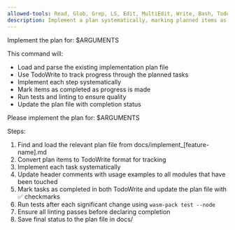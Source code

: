 ```yaml
---
allowed-tools: Read, Glob, Grep, LS, Edit, MultiEdit, Write, Bash, TodoWrite, Task, mcp__ide__getDiagnostics, mcp__ide__executeCode
description: Implement a plan systematically, marking planned items as done
---
```


Implement the plan for: $ARGUMENTS

This command will:
- Load and parse the existing implementation plan file
- Use TodoWrite to track progress through the planned tasks
- Implement each step systematically
- Mark items as completed as progress is made
- Run tests and linting to ensure quality
- Update the plan file with completion status

Please implement the plan for: $ARGUMENTS

Steps:
1. Find and load the relevant plan file from docs/implement_[feature-name].md
2. Convert plan items to TodoWrite format for tracking
3. Implement each task systematically
4. Update header comments with usage examples to all modules that have been touched
5. Mark tasks as completed in both TodoWrite and update the plan file with ✅ checkmarks
6. Run tests after each significant change using `wasm-pack test --node`
7. Ensure all linting passes before declaring completion
8. Save final status to the plan file in docs/